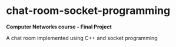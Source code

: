 # chat-room-socket-programming
**Computer Networks course - Final Project**  

A chat room implemented using C++ and socket programming
